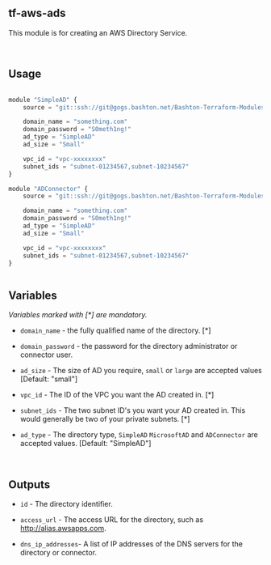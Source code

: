 tf-aws-ads
-----

This module is for creating an AWS Directory Service.

<br />

Usage
-----

```js

module "SimpleAD" {
    source = "git::ssh://git@gogs.bashton.net/Bashton-Terraform-Modules/tf-aws-ads.git

    domain_name = "something.com"
    domain_password = "S0meth1ng!"
    ad_type = "SimpleAD"
    ad_size = "Small"

    vpc_id = "vpc-xxxxxxxx"
    subnet_ids = "subnet-01234567,subnet-10234567"
}

module "ADConnector" {
    source = "git::ssh://git@gogs.bashton.net/Bashton-Terraform-Modules/tf-aws-ads.git

    domain_name = "something.com"
    domain_password = "S0meth1ng!"
    ad_type = "SimpleAD"
    ad_size = "Small"

    vpc_id = "vpc-xxxxxxxx"
    subnet_ids = "subnet-01234567,subnet-10234567"
}



```


Variables
---------
_Variables marked with [*] are mandatory._

 - `domain_name` - the fully qualified name of the directory. [*]

 - `domain_password` - the password for the directory administrator or connector user.

 - `ad_size` - The size of AD you require, `small` or `large` are accepted values [Default: "small"]

 - `vpc_id` - The ID of the VPC you want the AD created in. [*]

 - `subnet_ids` - The two subnet ID's you want your AD created in. This would generally be two of your private subnets. [*]

 - `ad_type` - The directory type, `SimpleAD` `MicrosoftAD` and `ADConnector` are accepted values. [Default: "SimpleAD"]

<br />

Outputs
---------
 - `id` - The directory identifier.

 - `access_url` - The access URL for the directory, such as http://alias.awsapps.com.

 - `dns_ip_addresses`- A list of IP addresses of the DNS servers for the directory or connector.